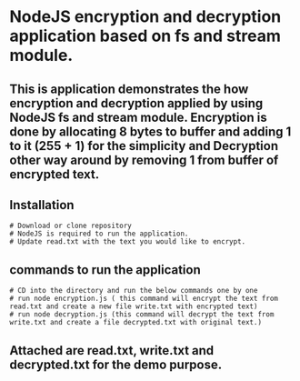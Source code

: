 # NodeJS encryption and decryption application based on fs and stream module.

## This is application demonstrates the how encryption and decryption applied by using NodeJS fs and stream module. Encryption is done by allocating 8 bytes to buffer and adding 1 to it (255 + 1) for the simplicity and Decryption other way around by removing 1 from buffer of encrypted text.

## Installation

    # Download or clone repository
    # NodeJS is required to run the application.
    # Update read.txt with the text you would like to encrypt.

## commands to run the application

    # CD into the directory and run the below commands one by one
    # run node encryption.js ( this command will encrypt the text from read.txt and create a new file write.txt with encrypted text)
    # run node decryption.js (this command will decrypt the text from write.txt and create a file decrypted.txt with original text.)

## Attached are read.txt, write.txt and decrypted.txt for the demo purpose.
